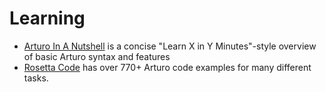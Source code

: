 # Learning

* [Arturo In A Nutshell][nutshell] is a concise "Learn X in Y Minutes"-style overview of basic Arturo syntax and features
* [Rosetta Code][rosetta-code] has over 770+ Arturo code examples for many different tasks.

[nutshell]: https://arturo-lang.io/master/documentation/in-a-nutshell/
[rosetta-code]: https://rosettacode.org/wiki/Category:Arturo
